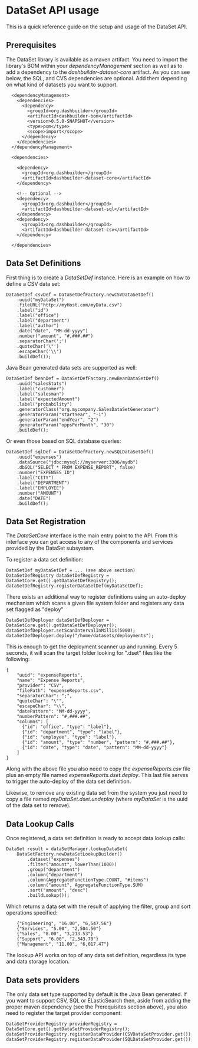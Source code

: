 DataSet API usage
================================

This is a quick reference guide on the setup and usage of the DataSet API. 


## Prerequisites

The DataSet library is available as a maven artifact. You need to import the library's BOM within your _dependencyManagement_
section as well as to add a dependency to the _dashbuilder-dataset-core_ artifact. As you can see below, the SQL, and CVS dependencies are optional. Add them depending on what kind of datasets you want to support.  
  

      <dependencyManagement>
        <dependencies>   
          <dependency>
            <groupId>org.dashbuilder</groupId>
            <artifactId>dashbuilder-bom</artifactId>
            <version>0.5.0-SNAPSHOT</version>
            <type>pom</type>
            <scope>import</scope>
          </dependency>
        </dependencies>
      </dependencyManagement>
    
      <dependencies>
    
        <dependency>
          <groupId>org.dashbuilder</groupId>
          <artifactId>dashbuilder-dataset-core</artifactId>
        </dependency>
    
        <!-- Optional -->
        <dependency>
          <groupId>org.dashbuilder</groupId>
          <artifactId>dashbuilder-dataset-sql</artifactId>
        </dependency>
        <dependency>
          <groupId>org.dashbuilder</groupId>
          <artifactId>dashbuilder-dataset-csv</artifactId>
        </dependency>

      </dependencies>

## Data Set Definitions
   
   First thing is to create a _DataSetDef_ instance. Here is an example on how to define a CSV data set:
   

    DataSetDef csvDef = DataSetDefFactory.newCSVDataSetDef()
        .uuid("myDataSet")
        .fileURL("http://myHost.com/myData.csv")
        .label("id")
        .label("office")
        .label("department")
        .label("author")
        .date("date", "MM-dd-yyyy")
        .number("amount", "#,###.##")
        .separatorChar(';')
        .quoteChar('\"')
        .escapeChar('\\')
        .buildDef());
           
  Java Bean generated data sets are supported as well:
   
   
    DataSetDef beanDef = DataSetDefFactory.newBeanDataSetDef()
        .uuid("salesStats")
        .label("customer")
        .label("salesman")
        .label("expectedAmount")
        .label("probability")
        .generatorClass("org.mycompany.SalesDataSetGenerator")
        .generatorParam("startYear", "-1")
        .generatorParam("endYear", "2")
        .generatorParam("oppsPerMonth", "30")
        .buildDef();
   
   
   Or even those based on SQL database queries:
     
    
    DataSetDef sqlDef = DataSetDefFactory.newSQLDataSetDef()
        .uuid("expenses")
        .dataSource("jdbc:mysql://myserver:3306/mydb")
        .dbSQL("SELECT * FROM EXPENSE_REPORT", false)
        .number("EXPENSES_ID")
        .label("CITY")
        .label("DEPARTMENT")
        .label("EMPLOYEE")
        .number("AMOUNT")
        .date("DATE")
        .buildDef();
     

## Data Set Registration


   The _DataSetCore_ interface is the main entry point to the API. From this interface you can get access to any of the 
components and services provided by the DataSet subsystem. 

To register a data set definition: 


    DataSetDef myDataSetDef = ... (see above section)
    DataSetDefRegistry dataSetDefRegistry = DataSetCore.get().getDataSetDefRegistry();
    dataSetDefRegistry.registerDataSetDef(myDataSetDef);


There exists an additional way to register definitions using an auto-deploy mechanism which scans a given file system
folder and registers any data set flagged as "deploy"


    DataSetDefDeployer dataSetDefDeployer = DataSetCore.get().getDataSetDefDeployer();
    dataSetDefDeployer.setScanIntervalInMillis(5000);
    dataSetDefDeployer.deploy("/home/datasets/deployments");

This is enough to get the deployment scanner up and running. Every 5 seconds, it will scan the target folder looking for ".dset" files
like the following:

    {
        "uuid": "expenseReports",
        "name": "Expense Reports",
        "provider": "CSV",
        "filePath": "expenseReports.csv",
        "separatorChar": ";",
        "quoteChar": "\"",
        "escapeChar": "\\",
        "datePattern": "MM-dd-yyyy",
        "numberPattern": "#,###.##",
        "columns": [
          {"id": "office", "type": "label"},
          {"id": "department", "type": "label"},
          {"id": "employee", "type": "label"},
          {"id": "amount", "type": "number", "pattern": "#,###.##"},
          {"id": "date", "type": "date", "pattern": "MM-dd-yyyy"}
        ]
    }

Along with the above file you also need to copy the _expenseReports.csv_ file plus an empty file named
_expenseReports.dset.deploy_. This last file serves to trigger the auto-deploy of the data set definition.
  
Likewise, to remove any existing data set from the system you just need to copy a file named _myDataSet.dset.undeploy_
 (where _myDataSet_ is the uuid of the data set to remove). 

## Data Lookup Calls

Once registered, a data set definition is ready to accept data lookup calls:
    
    DataSet result = dataSetManager.lookupDataSet(
        DataSetFactory.newDataSetLookupBuilder()
            .dataset("expenses")
            .filter("amount", lowerThan(1000))
            .group("department")
            .column("department")
            .column(AggregateFunctionType.COUNT, "#items")
            .column("amount", AggregateFunctionType.SUM)
            .sort("amount", "desc")
            .buildLookup());


Which returns a data set with the result of applying the filter, group and sort operations specified:
   
        {"Engineering", "16.00", "6,547.56"}
        {"Services", "5.00", "2,504.50"}
        {"Sales", "8.00", "3,213.53"}
        {"Support", "6.00", "2,343.70"}
        {"Management", "11.00", "6,017.47"}

    
The lookup API works on top of any data set definition, regardless its type and data storage location.
  
    
## Data sets providers 


The only data set type supported by default is the Java Bean generated.  If you want to support CSV, SQL or ELasticSearch
then, aside from adding the proper maven dependency (see the Prerequisites section above), you also need 
to register the target provider component:

    DataSetProviderRegistry providerRegistry = DataSetCore.get().getDataSetProviderRegistry();   
    dataSetProviderRegistry.registerDataProvider(CSVDataSetProvider.get());
    dataSetProviderRegistry.registerDataProvider(SQLDataSetProvider.get());
